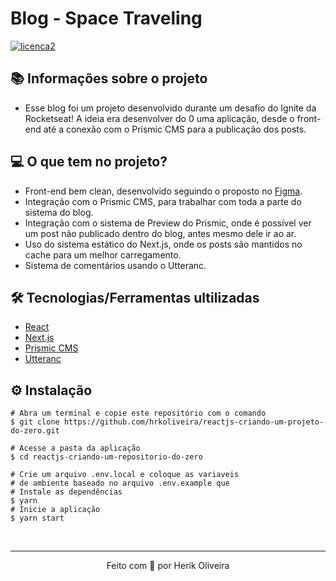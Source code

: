 # Blog - Space Traveling
[![licenca2](https://user-images.githubusercontent.com/55418492/154279941-446b1464-62a1-4ac4-8f4c-b45666ea9c67.svg)](https://github.com/hrkoliveira/reactjs-criando-um-projeto-do-zero/blob/master/LICENSE)

## 📚 Informações sobre o projeto

- Esse blog foi um projeto desenvolvido durante um desafio do Ignite da Rocketseat! A ideia era desenvolver do 0 uma aplicação, desde o front-end até a conexão com o Prismic CMS para a publicação dos posts.

## 💻 O que tem no projeto?

- Front-end bem clean, desenvolvido seguindo o proposto no [Figma](https://www.figma.com/file/0Y26j0tf1K2WB5c1ja5hov/Desafios-M%C3%B3dulo-3-ReactJS?node-id=0%3A1).
- Integração com o Prismic CMS, para trabalhar com toda a parte do sistema do blog.
- Integração com o sistema de Preview do Prismic, onde é possível ver um post não publicado dentro do blog, antes mesmo dele ir ao ar.
- Uso do sistema estático do Next.js, onde os posts são mantidos no cache para um melhor carregamento.
- Sistema de comentários usando o Utteranc.

## 🛠️ Tecnologias/Ferramentas ultilizadas

- [React](https://pt-br.reactjs.org/E)
- [Next.js](https://nextjs.org/)
- [Prismic CMS](https://prismic.io/)
- [Utteranc](https://utteranc.es/)

## ⚙️ Instalação

```
# Abra um terminal e copie este repositório com o comando
$ git clone https://github.com/hrkoliveira/reactjs-criando-um-projeto-do-zero.git
```

```
# Acesse a pasta da aplicação
$ cd reactjs-criando-um-repositorio-do-zero

# Crie um arquivo .env.local e coloque as variaveis
# de ambiente baseado no arquivo .env.example que
# Instale as dependências
$ yarn
# Inicie a aplicação
$ yarn start
```
&nbsp;

---

<p align="center">Feito com 💙 por Herik Oliveira</p>
